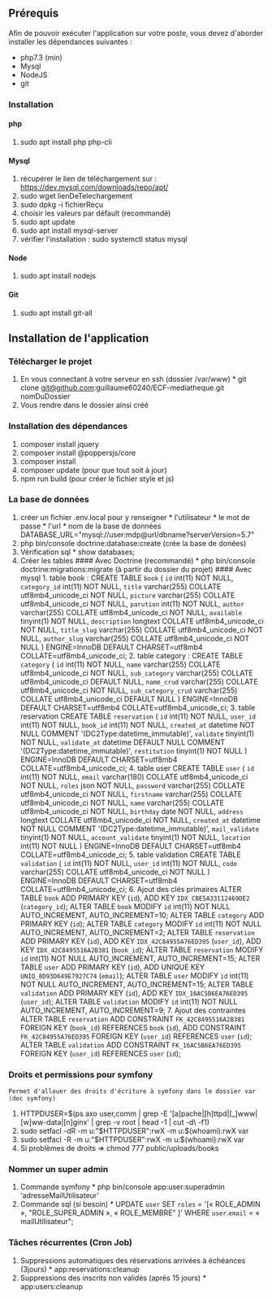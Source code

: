 ## Prérequis
Afin de pouvoir exécuter l'application sur votre poste, vous devez d'aborder installer les dépendances suivantes :
  * php7.3 (min)
  * Mysql
  * NodeJS
  * git
 
### Installation
#### php
  1. sudo apt install php php-cli

#### Mysql
  1. récupérer le lien de téléchargement sur : https://dev.mysql.com/downloads/repo/apt/
  2. sudo wget lienDeTelechargement
  3. sudo dpkg -i fichierReçu 
  4. choisir les valeurs par défault (recommandé) 
  5. sudo apt update 
  5. sudo apt install mysql-server
  6. vérifier l'installation : sudo systemctl status mysql
  
#### Node
  1. sudo apt install nodejs
  
#### Git
  1. sudo apt install git-all

## Installation de l'application

### Télécharger le projet
  1. En vous connectant à votre serveur en ssh (dossier /var/www)
    * git clone git@github.com:guillaume60240/ECF-mediatheque.git nomDuDossier       
  2. Vous rendre dans le dossier ainsi créé

### Installation des dépendances
  1. composer install jquery
  2. composer install @poppersjs/core
  3. composer install
  4. composer update (pour que tout soit à jour)
  5. npm run build (pour créer le fichier style et js)

### La base de données
  1. créer un fichier .env.local pour y renseigner
    * l'utilisateur
    * le mot de passe
    * l'url
    * nom de la base de données
    DATABASE_URL="mysql://user:mdp@url/dbname?serverVersion=5.7"
  2. php bin/console doctrine:database:create (crée la base de donées)
  3. Vérification sql 
    * show databases;
  4. Créer les tables
    #### Avec Doctrine (recommandé)
    * php bin/console doctrine:migrations:migrate (à partir du dossier du projet)
    #### Avec mysql
    1. table book :
        CREATE TABLE `book` (
            `id` int(11) NOT NULL,
            `category_id` int(11) NOT NULL,
            `title` varchar(255) COLLATE utf8mb4_unicode_ci NOT NULL,
            `picture` varchar(255) COLLATE utf8mb4_unicode_ci NOT NULL,
            `parution` int(11) NOT NULL,
            `author` varchar(255) COLLATE utf8mb4_unicode_ci NOT NULL,
            `available` tinyint(1) NOT NULL,
            `description` longtext COLLATE utf8mb4_unicode_ci NOT NULL,
            `title_slug` varchar(255) COLLATE utf8mb4_unicode_ci NOT NULL,
            `author_slug` varchar(255) COLLATE utf8mb4_unicode_ci NOT NULL
            ) ENGINE=InnoDB DEFAULT CHARSET=utf8mb4 COLLATE=utf8mb4_unicode_ci;
    2. table category :
        CREATE TABLE `category` (
            `id` int(11) NOT NULL,
            `name` varchar(255) COLLATE utf8mb4_unicode_ci NOT NULL,
            `sub_category` varchar(255) COLLATE utf8mb4_unicode_ci DEFAULT NULL,
            `name_crud` varchar(255) COLLATE utf8mb4_unicode_ci NOT NULL,
            `sub_category_crud` varchar(255) COLLATE utf8mb4_unicode_ci DEFAULT NULL
            ) ENGINE=InnoDB DEFAULT CHARSET=utf8mb4 COLLATE=utf8mb4_unicode_ci;
    3. table reservation
        CREATE TABLE `reservation` (
            `id` int(11) NOT NULL,
            `user_id` int(11) NOT NULL,
            `book_id` int(11) NOT NULL,
            `created_at` datetime NOT NULL COMMENT '(DC2Type:datetime_immutable)',
            `validate` tinyint(1) NOT NULL,
            `validate_at` datetime DEFAULT NULL COMMENT '(DC2Type:datetime_immutable)',
            `restitution` tinyint(1) NOT NULL
            ) ENGINE=InnoDB DEFAULT CHARSET=utf8mb4 COLLATE=utf8mb4_unicode_ci;
    4. table user
        CREATE TABLE `user` (
            `id` int(11) NOT NULL,
            `email` varchar(180) COLLATE utf8mb4_unicode_ci NOT NULL,
            `roles` json NOT NULL,
            `password` varchar(255) COLLATE utf8mb4_unicode_ci NOT NULL,
            `firstname` varchar(255) COLLATE utf8mb4_unicode_ci NOT NULL,
            `name` varchar(255) COLLATE utf8mb4_unicode_ci NOT NULL,
            `birthday` date NOT NULL,
            `address` longtext COLLATE utf8mb4_unicode_ci NOT NULL,
            `created_at` datetime NOT NULL COMMENT '(DC2Type:datetime_immutable)',
            `mail_validate` tinyint(1) NOT NULL,
            `account_validate` tinyint(1) NOT NULL,
            `location` int(11) NOT NULL
            ) ENGINE=InnoDB DEFAULT CHARSET=utf8mb4 COLLATE=utf8mb4_unicode_ci;
    5. table validation
        CREATE TABLE `validation` (
            `id` int(11) NOT NULL,
            `user_id` int(11) NOT NULL,
            `code` varchar(255) COLLATE utf8mb4_unicode_ci NOT NULL
            ) ENGINE=InnoDB DEFAULT CHARSET=utf8mb4 COLLATE=utf8mb4_unicode_ci;
    6. Ajout des clés primaires
        ALTER TABLE `book`
            ADD PRIMARY KEY (`id`),
            ADD KEY `IDX_CBE5A33112469DE2` (`category_id`);
        ALTER TABLE `book`
            MODIFY `id` int(11) NOT NULL AUTO_INCREMENT, AUTO_INCREMENT=10;
        ALTER TABLE `category`
            ADD PRIMARY KEY (`id`);
        ALTER TABLE `category`
            MODIFY `id` int(11) NOT NULL AUTO_INCREMENT, AUTO_INCREMENT=2;
        ALTER TABLE `reservation`
            ADD PRIMARY KEY (`id`),
            ADD KEY `IDX_42C84955A76ED395` (`user_id`),
            ADD KEY `IDX_42C8495516A2B381` (`book_id`);
        ALTER TABLE `reservation`
            MODIFY `id` int(11) NOT NULL AUTO_INCREMENT, AUTO_INCREMENT=15;
        ALTER TABLE `user`
            ADD PRIMARY KEY (`id`),
            ADD UNIQUE KEY `UNIQ_8D93D649E7927C74` (`email`);
        ALTER TABLE `user`
            MODIFY `id` int(11) NOT NULL AUTO_INCREMENT, AUTO_INCREMENT=15;
        ALTER TABLE `validation`
            ADD PRIMARY KEY (`id`),
            ADD KEY `IDX_16AC5B6EA76ED395` (`user_id`);
        ALTER TABLE `validation`
            MODIFY `id` int(11) NOT NULL AUTO_INCREMENT, AUTO_INCREMENT=9;
    7. Ajout des contraintes
        ALTER TABLE `reservation`
            ADD CONSTRAINT `FK_42C8495516A2B381` FOREIGN KEY (`book_id`) REFERENCES `book` (`id`),
            ADD CONSTRAINT `FK_42C84955A76ED395` FOREIGN KEY (`user_id`) REFERENCES `user` (`id`);
        ALTER TABLE `validation`
            ADD CONSTRAINT `FK_16AC5B6EA76ED395` FOREIGN KEY (`user_id`) REFERENCES `user` (`id`);   

### Droits et permissions pour symfony
    Permet d'allouer des droits d'écriture à symfony dans le dossier var (doc symfony)
  1. HTTPDUSER=$(ps axo user,comm | grep -E '[a]pache|[h]ttpd|[_]www|[w]ww-data|[n]ginx' | grep -v root | head -1 | cut -d\  -f1)
  2. sudo setfacl -dR -m u:"$HTTPDUSER":rwX -m u:$(whoami):rwX var
  3. sudo setfacl -R -m u:"$HTTPDUSER":rwX -m u:$(whoami):rwX var
  4. Si problèmes de droits => chmod 777 public/uploads/books

### Nommer un super admin
  1. Commande symfony 
    * php bin/console app:user:superadmin ‘adresseMailUtilisateur’
  2. Commande sql (si besoin)
    * UPDATE `user` SET `roles` = '[« ROLE_ADMIN », "ROLE_SUPER_ADMIN », « ROLE_MEMBRE" ]' WHERE `user`.`email` = « mailUtilisateur";

### Tâches récurrentes (Cron Job)
  1. Suppressions automatiques des réservations arrivées à échéances (3jours)
    * app:reservations:cleanup
  2. Suppressions des inscrits non validés (après 15 jours)
    * app:users:cleanup
